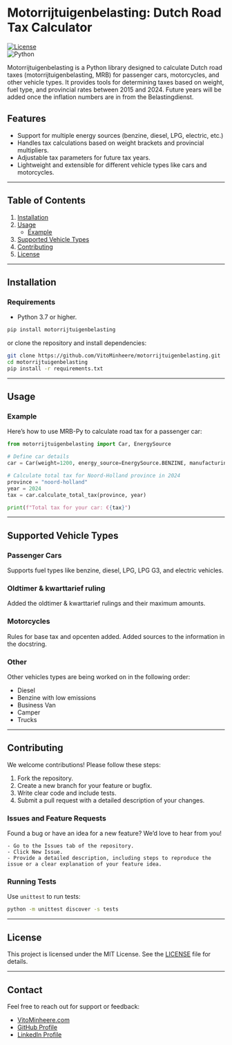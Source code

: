 # Motorrijtuigenbelasting: Dutch Road Tax Calculator  

[![License](https://img.shields.io/badge/license-MIT-blue.svg)](LICENSE)  
![Python](https://img.shields.io/badge/Python-3.10%2B-brightgreen)  

Motorrijtuigenbelasting is a Python library designed to calculate Dutch road taxes (motorrijtuigenbelasting, MRB) for passenger cars, motorcycles, and other vehicle types. It provides tools for determining taxes based on weight, fuel type, and provincial rates between 2015 and 2024. Future years will be added once the inflation numbers are in from the Belastingdienst.

## Features  

- Support for multiple energy sources (benzine, diesel, LPG, electric, etc.)  
- Handles tax calculations based on weight brackets and provincial multipliers.  
- Adjustable tax parameters for future tax years.  
- Lightweight and extensible for different vehicle types like cars and motorcycles.  

---

## Table of Contents  

1. [Installation](#installation)  
2. [Usage](#usage)  
   - [Example](#example)  
3. [Supported Vehicle Types](#supported-vehicle-types)  
4. [Contributing](#contributing)  
5. [License](#license)  

---

## Installation  

### Requirements  
- Python 3.7 or higher.  

```bash
pip install motorrijtuigenbelasting
```

or clone the repository and install dependencies:  

```bash
git clone https://github.com/VitoMinheere/motorrijtuigenbelasting.git  
cd motorrijtuigenbelasting
pip install -r requirements.txt  
```

---

## Usage  

### Example  

Here’s how to use MRB-Py to calculate road tax for a passenger car:  

```python
from motorrijtuigenbelasting import Car, EnergySource

# Define car details
car = Car(weight=1200, energy_source=EnergySource.BENZINE, manufacturing_year=2024)

# Calculate total tax for Noord-Holland province in 2024
province = "noord-holland"
year = 2024
tax = car.calculate_total_tax(province, year)

print(f"Total tax for your car: €{tax}")
```

---

## Supported Vehicle Types  

### Passenger Cars  
Supports fuel types like benzine, diesel, LPG, LPG G3, and electric vehicles.  

### Oldtimer & kwarttarief ruling
Added the oldtimer & kwarttarief rulings and their maximum amounts.

### Motorcycles
Rules for base tax and opcenten added. Added sources to the information in the docstring.

### Other
Other vehicles types are being worked on in the following order:
- Diesel
- Benzine with low emissions
- Business Van
- Camper
- Trucks

---

## Contributing  

We welcome contributions! Please follow these steps:  

1. Fork the repository.  
2. Create a new branch for your feature or bugfix.  
3. Write clear code and include tests.  
4. Submit a pull request with a detailed description of your changes.  

### Issues and Feature Requests

Found a bug or have an idea for a new feature? We’d love to hear from you!

    - Go to the Issues tab of the repository.
    - Click New Issue.
    - Provide a detailed description, including steps to reproduce the issue or a clear explanation of your feature idea.

### Running Tests  

Use `unittest` to run tests:  

```bash
python -m unittest discover -s tests
```

---

## License  

This project is licensed under the MIT License. See the [LICENSE](LICENSE) file for details.  

---

## Contact  

Feel free to reach out for support or feedback:  
- [VitoMinheere.com](https://vitominheere.com)
- [GitHub Profile](https://github.com/VitoMinheere)  
- [LinkedIn Profile](https://linkedin.com/in/vitominheere)  

